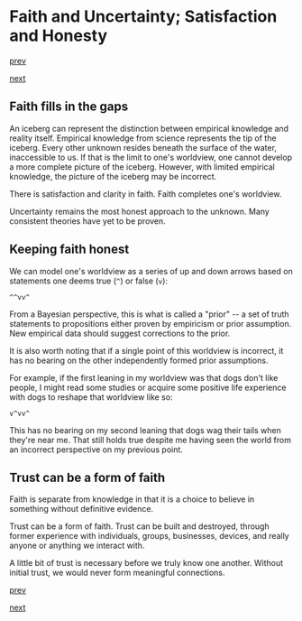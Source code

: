 # Faith and Uncertainty; Satisfaction and Honesty

[prev](./001_origin.md)

[next](./003_here_and_now.md)


## Faith fills in the gaps

An iceberg can represent the distinction between empirical knowledge and reality itself. Empirical knowledge from science represents the tip of the iceberg. Every other unknown resides beneath the surface of the water, inaccessible to us. If that is the limit to one's worldview, one cannot develop a more complete picture of the iceberg. However, with limited empirical knowledge, the picture of the iceberg may be incorrect.

There is satisfaction and clarity in faith. Faith completes one's worldview.

Uncertainty remains the most honest approach to the unknown. Many consistent theories have yet to be proven.

## Keeping faith honest

We can model one's worldview as a series of up and down arrows based on statements one deems true (`^`) or false (`v`):

```text
^^vv^
```

From a Bayesian perspective, this is what is called a "prior" -- a set of truth statements to propositions either proven by empiricism or prior assumption. New empirical data should suggest corrections to the prior.

It is also worth noting that if a single point of this worldview is incorrect, it has no bearing on the other independently formed prior assumptions.

For example, if the first leaning in my worldview was that dogs don't like people, I might read some studies or acquire some positive life experience with dogs to reshape that worldview like so:

```text
v^vv^
```

This has no bearing on my second leaning that dogs wag their tails when they're near me. That still holds true despite me having seen the world from an incorrect perspective on my previous point.

## Trust can be a form of faith

Faith is separate from knowledge in that it is a choice to believe in something without definitive evidence.

Trust can be a form of faith. Trust can be built and destroyed, through former experience with individuals, groups, businesses, devices, and really anyone or anything we interact with.

A little bit of trust is necessary before we truly know one another. Without initial trust, we would never form meaningful connections.

[prev](./001_origin.md)

[next](./003_here_and_now.md)
